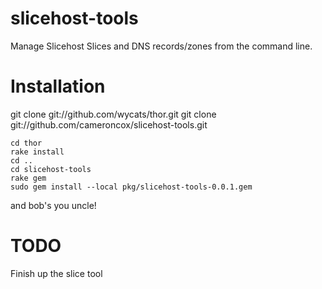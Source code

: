 slicehost-tools
===============

Manage Slicehost Slices and DNS records/zones from the command line. 

Installation
============

git clone git://github.com/wycats/thor.git
git clone git://github.com/cameroncox/slicehost-tools.git

    cd thor
    rake install
    cd ..
    cd slicehost-tools
    rake gem
    sudo gem install --local pkg/slicehost-tools-0.0.1.gem

and bob's you uncle!


TODO
====

Finish up the slice tool